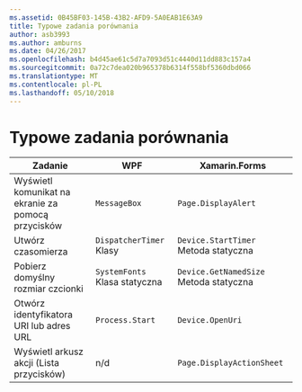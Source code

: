 ```yaml
---
ms.assetid: 0B45BF03-145B-43B2-AFD9-5A0EAB1E63A9
title: Typowe zadania porównania
author: asb3993
ms.author: amburns
ms.date: 04/26/2017
ms.openlocfilehash: b4d45ae61c5d7a7093d51c4440d11dd883c157a4
ms.sourcegitcommit: 0a72c7dea020b965378b6314f558bf5360dbd066
ms.translationtype: MT
ms.contentlocale: pl-PL
ms.lasthandoff: 05/10/2018
---
```

# <a name="common-tasks-comparison"></a>Typowe zadania porównania

| Zadanie | WPF | Xamarin.Forms |
|--- |--- |--- |
|Wyświetl komunikat na ekranie za pomocą przycisków|`MessageBox`|`Page.DisplayAlert`|
|Utwórz czasomierza|`DispatcherTimer` Klasy|`Device.StartTimer` Metoda statyczna|
|Pobierz domyślny rozmiar czcionki|`SystemFonts` Klasa statyczna|`Device.GetNamedSize` Metoda statyczna|
|Otwórz identyfikatora URI lub adres URL|`Process.Start`|`Device.OpenUri`|
|Wyświetl arkusz akcji (Lista przycisków)|n/d|`Page.DisplayActionSheet`|
